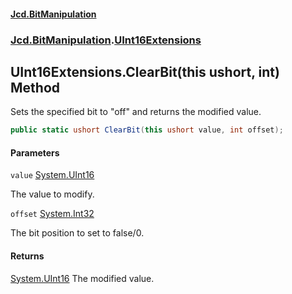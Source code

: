 #### [Jcd.BitManipulation](index.md 'index')
### [Jcd.BitManipulation](Jcd.BitManipulation.md 'Jcd.BitManipulation').[UInt16Extensions](Jcd.BitManipulation.UInt16Extensions.md 'Jcd.BitManipulation.UInt16Extensions')

## UInt16Extensions.ClearBit(this ushort, int) Method

Sets the specified bit to "off" and returns the modified value.

```csharp
public static ushort ClearBit(this ushort value, int offset);
```
#### Parameters

<a name='Jcd.BitManipulation.UInt16Extensions.ClearBit(thisushort,int).value'></a>

`value` [System.UInt16](https://docs.microsoft.com/en-us/dotnet/api/System.UInt16 'System.UInt16')

The value to modify.

<a name='Jcd.BitManipulation.UInt16Extensions.ClearBit(thisushort,int).offset'></a>

`offset` [System.Int32](https://docs.microsoft.com/en-us/dotnet/api/System.Int32 'System.Int32')

The bit position to set to false/0.

#### Returns
[System.UInt16](https://docs.microsoft.com/en-us/dotnet/api/System.UInt16 'System.UInt16')
The modified value.